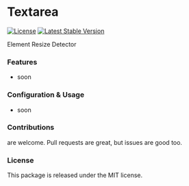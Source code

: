 # Textarea

[![License](https://poser.pugx.org/enso-ui/textarea/license)](https://packagist.org/packages/enso-ui/textarea)
[![Latest Stable Version](https://poser.pugx.org/enso-ui/textarea/version)](https://packagist.org/packages/enso-ui/textarea)

Element Resize Detector

### Features

- soon

### Configuration & Usage

- soon

### Contributions

are welcome. Pull requests are great, but issues are good too.

### License

This package is released under the MIT license.